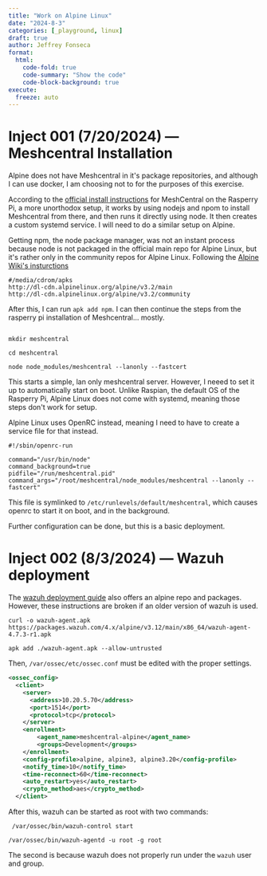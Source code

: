```yaml
---
title: "Work on Alpine Linux"
date: "2024-8-3"
categories: [_playground, linux]
draft: true
author: Jeffrey Fonseca
format:
  html:
    code-fold: true
    code-summary: "Show the code"
    code-block-background: true
execute:
  freeze: auto
---
```



# Inject 001 (7/20/2024) — Meshcentral Installation

Alpine does not have Meshcentral in it's package repositories, and although I can use docker, I am choosing not to for the purposes of this exercise. 

According to the [official install instructions](https://ylianst.github.io/MeshCentral/install/install2/#installing-nodejs_1) for MeshCentral on the Rasperry Pi, a more unorthodox setup, it works by using nodejs and npom to install Meshcentral from there, and then runs it directly using node. It then creates a custom systemd service. I will need to do a similar setup on Alpine. 

Getting npm, the node package manager, was not an instant process because node is not packaged in the official main repo for Alpine Linux, but it's rather only in the community repos for Alpine Linux. Following the [Alpine Wiki's insturctions](https://wiki.alpinelinux.org/wiki/Repositories)

```{.default filename='/etc/apk/repositories'}
#/media/cdrom/apks
http://dl-cdn.alpinelinux.org/alpine/v3.2/main
http://dl-cdn.alpinelinux.org/alpine/v3.2/community
```

After this, I can run `apk add npm`. I can then continue the steps from the rasperry pi installation of Meshcentral... mostly.

```{.default}

mkdir meshcentral

cd meshcentral

node node_modules/meshcentral --lanonly --fastcert
```

This starts a simple, lan only meshcentral server. However, I neeed to set it up to automatically start on boot. Unlike Raspian, the default OS of the Rasperry Pi, Alpine Linux does not come with systemd, meaning those steps don't work for setup. 

Alpine Linux uses OpenRC instead, meaning I need to have to create a service file for that instead. 

```{filename='/etc/init.d/meshcentral}
#!/sbin/openrc-run

command="/usr/bin/node"
command_background=true
pidfile="/run/meshcentral.pid"
command_args="/root/meshcentral/node_modules/meshcentral --lanonly --fastcert"
```

This file is symlinked to `/etc/runlevels/default/meshcentral`, which causes openrc to start it on boot, and in the background. 

Further configuration can be done, but this is a basic deployment. 


# Inject 002 (8/3/2024) — Wazuh deployment

The [wazuh deployment guide](https://documentation.wazuh.com/current/installation-guide/wazuh-agent/wazuh-agent-package-linux.html) also offers an alpine repo and packages. However, these instructions are broken if an older version of wazuh is used. 

```{.default}
curl -o wazuh-agent.apk https://packages.wazuh.com/4.x/alpine/v3.12/main/x86_64/wazuh-agent-4.7.3-r1.apk

apk add ./wazuh-agent.apk --allow-untrusted
```

Then, `/var/ossec/etc/ossec.conf` must be edited with the proper settings. 

```{.xml filename='/var/ossec/etc/ossec.conf'}
<ossec_config>
  <client>
    <server>
      <address>10.20.5.70</address>
      <port>1514</port>
      <protocol>tcp</protocol>
    </server>
    <enrollment>
        <agent_name>meshcentral-alpine</agent_name>
        <groups>Development</groups>
    </enrollment>
    <config-profile>alpine, alpine3, alpine3.20</config-profile>
    <notify_time>10</notify_time>
    <time-reconnect>60</time-reconnect>
    <auto_restart>yes</auto_restart>
    <crypto_method>aes</crypto_method>
  </client>
```

After this, wazuh can be started as root with two commands:


```{.default}
 /var/ossec/bin/wazuh-control start

/var/ossec/bin/wazuh-agentd -u root -g root
```

The second is because wazuh does not properly run under the `wazuh` user and group. 